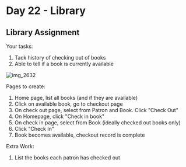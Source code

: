 Day 22 - Library
================

## Library Assignment

Your tasks:

1. Tack history of checking out of books
2. Able to tell if a book is currently available

![img_2632](https://cloud.githubusercontent.com/assets/123075/4723531/7c02b2f6-5948-11e4-9d3d-285d16e9dec3.JPG)


Pages to create:

1. Home page, list all books (and if they are available)
2. Click on available book, go to checkout page
3. On check out page, select from Patron and Book. Click "Check Out"
4. On Homepage, click "Check in book"
5. On check in page, select from Book (ideally checked out books only)
6. Click "Check In"
7. Book becomes available, checkout record is complete

Extra Work:

1. List the books each patron has checked out
